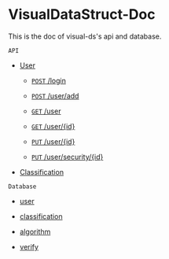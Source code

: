 # VisualDataStruct-Doc

This is the doc of visual-ds's api and database.

`API`

- [User](./api/user/index.md "list of user api")

     - [`POST` /login](./api/user/login.md "doc of login api")

     - [`POST` /user/add](./api/user/add.md "doc of add user api")

     - [`GET` /user](./api/user/userList.md "doc of user list api")

     - [`GET` /user/{id}](./api/user/userDetail.md "doc of user detail api")

     - [`PUT` /user/{id}](./api/user/profile.md "doc of change user api")

     - [`PUT` /user/security/{id}](./api/user/security.md "doc of change password api")

- [Classification]()

`Database`

- [user](./database/user.md "doc of table user")

- [classification](./database/classification.md "doc of table classification")

- [algorithm](./database/algorithm.md "doc of table algorithm")

- [verify](./database/verify.md "doc of table verify")